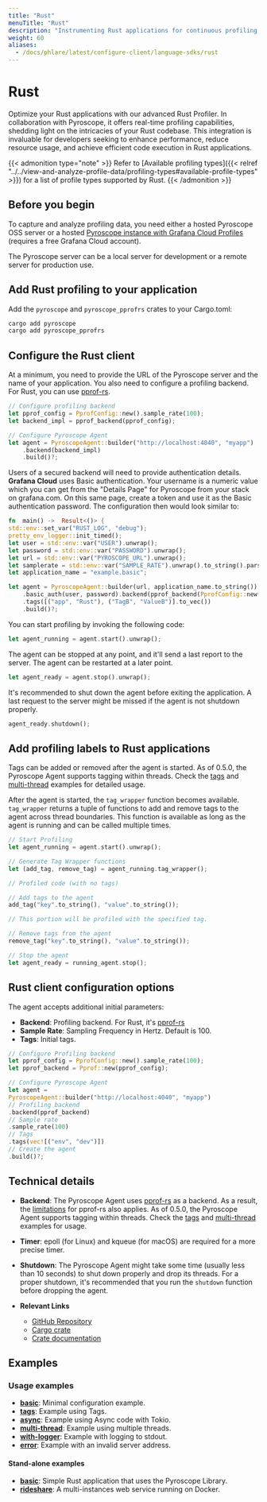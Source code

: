```yaml
---
title: "Rust"
menuTitle: "Rust"
description: "Instrumenting Rust applications for continuous profiling."
weight: 60
aliases:
  - /docs/phlare/latest/configure-client/language-sdks/rust
---
```


# Rust

Optimize your Rust applications with our advanced Rust Profiler.
In collaboration with Pyroscope, it offers real-time profiling capabilities, shedding light on the intricacies of your Rust codebase.
This integration is invaluable for developers seeking to enhance performance, reduce resource usage, and achieve efficient code execution in Rust applications.

{{< admonition type="note" >}}
Refer to [Available profiling types]({{< relref "../../view-and-analyze-profile-data/profiling-types#available-profile-types" >}}) for a list of profile types supported by Rust.
{{< /admonition >}}

## Before you begin

To capture and analyze profiling data, you need either a hosted Pyroscope OSS server or a hosted [Pyroscope instance with Grafana Cloud Profiles](/products/cloud/profiles-for-continuous-profiling/) (requires a free Grafana Cloud account).

The Pyroscope server can be a local server for development or a remote server for production use.

## Add Rust profiling to your application

Add the `pyroscope` and `pyroscope_pprofrs` crates to your Cargo.toml:

```bash
cargo add pyroscope
cargo add pyroscope_pprofrs
```

## Configure the Rust client

At a minimum, you need to provide the URL of the Pyroscope server and the name
of your application. You also need to configure a profiling backend. For Rust,
you can use [pprof-rs](https://github.com/pyroscope-io/pyroscope-rs/tree/main/pyroscope_backends/pyroscope_pprofrs).

```rust
// Configure profiling backend
let pprof_config = PprofConfig::new().sample_rate(100);
let backend_impl = pprof_backend(pprof_config);

// Configure Pyroscope Agent
let agent = PyroscopeAgent::builder("http://localhost:4040", "myapp")
    .backend(backend_impl)
    .build()?;
```

Users of a secured backend will need to provide authentication details. **Grafana Cloud** uses Basic authentication. Your username is a numeric value which you can get from the "Details Page" for Pyroscope from your stack on grafana.com. On this same page, create a token and use it as the Basic authentication password. The configuration then would look similar to:

```rust
fn  main() ->  Result<()> {
std::env::set_var("RUST_LOG", "debug");
pretty_env_logger::init_timed();
let user = std::env::var("USER").unwrap();
let password = std::env::var("PASSWORD").unwrap();
let url = std::env::var("PYROSCOPE_URL").unwrap();
let samplerate = std::env::var("SAMPLE_RATE").unwrap().to_string().parse().unwrap();
let application_name = "example.basic";

let agent = PyroscopeAgent::builder(url, application_name.to_string())
    .basic_auth(user, password).backend(pprof_backend(PprofConfig::new().sample_rate(samplerate)))
    .tags([("app", "Rust"), ("TagB", "ValueB")].to_vec())
    .build()?;
```

You can start profiling by invoking the following code:

```rust
let agent_running = agent.start().unwrap();
```

The agent can be stopped at any point, and it'll send a last report to the server. The agent can be restarted at a later point.

```rust
let agent_ready = agent.stop().unwrap();
```

It's recommended to shut down the agent before exiting the application. A last
request to the server might be missed if the agent is not shutdown properly.

```rust
agent_ready.shutdown();
```

## Add profiling labels to Rust applications

Tags can be added or removed after the agent is started. As of 0.5.0, the
Pyroscope Agent supports tagging within threads. Check the [tags](https://github.com/pyroscope-io/pyroscope-rs/blob/main/examples/tags.rs) and [multi-thread](https://github.com/pyroscope-io/pyroscope-rs/blob/main/examples/multi-thread.rs) examples for detailed usage.

After the agent is started, the `tag_wrapper` function becomes available.
`tag_wrapper` returns a tuple of functions to add and remove tags to the agent
across thread boundaries. This function is available as long as the agent is
running and can be called multiple times.

```rust
// Start Profiling
let agent_running = agent.start().unwrap();

// Generate Tag Wrapper functions
let (add_tag, remove_tag) = agent_running.tag_wrapper();

// Profiled code (with no tags)

// Add tags to the agent
add_tag("key".to_string(), "value".to_string());

// This portion will be profiled with the specified tag.

// Remove tags from the agent
remove_tag("key".to_string(), "value".to_string());

// Stop the agent
let agent_ready = running_agent.stop();
```

## Rust client configuration options

The agent accepts additional initial parameters:

- **Backend**: Profiling backend. For Rust, it's [pprof-rs](https://github.com/pyroscope-io/pyroscope-rs/tree/main/pyroscope_backends/pyroscope_pprofrs)
- **Sample Rate**: Sampling Frequency in Hertz. Default is 100.
- **Tags**: Initial tags.

```rust
// Configure Profiling backend
let pprof_config = PprofConfig::new().sample_rate(100);
let pprof_backend = Pprof::new(pprof_config);

// Configure Pyroscope Agent
let agent =
PyroscopeAgent::builder("http://localhost:4040", "myapp")
// Profiling backend
.backend(pprof_backend)
// Sample rate
.sample_rate(100)
// Tags
.tags(vec![("env", "dev")])
// Create the agent
.build()?;
```

## Technical details

- **Backend**: The Pyroscope Agent uses [pprof-rs](https://github.com/tikv/pprof-rs) as a backend. As a result, the [limitations](https://github.com/tikv/pprof-rs#why-not-) for pprof-rs also applies.
As of 0.5.0, the Pyroscope Agent supports tagging within threads. Check the [tags](https://github.com/pyroscope-io/pyroscope-rs/blob/main/examples/tags.rs) and [multi-thread](https://github.com/pyroscope-io/pyroscope-rs/blob/main/examples/multi-thread.rs) examples for usage.
- **Timer**: epoll (for Linux) and kqueue (for macOS) are required for a more precise timer.
- **Shutdown**: The Pyroscope Agent might take some time (usually less than 10 seconds) to shut down properly and drop its threads. For a proper shutdown, it's recommended that you run the `shutdown` function before dropping the agent.

- **Relevant Links**
  - [GitHub Repository](https://github.com/pyroscope-io/pyroscope-rs)
  - [Cargo crate](https://crates.io/crates/pyroscope)
  - [Crate documentation](https://docs.rs/pyroscope/latest/pyroscope/index.html)

## Examples

### Usage examples

- [**basic**](https://github.com/pyroscope-io/pyroscope-rs/blob/main/examples/basic.rs): Minimal configuration example.
- [**tags**](https://github.com/pyroscope-io/pyroscope-rs/blob/main/examples/tags.rs): Example using Tags.
- [**async**](https://github.com/pyroscope-io/pyroscope-rs/blob/main/examples/async.rs): Example using Async code with Tokio.
- [**multi-thread**](https://github.com/pyroscope-io/pyroscope-rs/blob/main/examples/multi-thread.rs): Example using multiple threads.
- [**with-logger**](https://github.com/pyroscope-io/pyroscope-rs/blob/main/examples/with-logger.rs): Example with logging to stdout.
- [**error**](https://github.com/pyroscope-io/pyroscope-rs/blob/main/examples/error.rs): Example with an invalid server address.

#### Stand-alone examples

- [**basic**](https://github.com/grafana/pyroscope/tree/main/examples/language-sdk-instrumentation/rust/basic): Simple Rust application that uses the Pyroscope Library.
- [**rideshare**](https://github.com/grafana/pyroscope/tree/main/examples/language-sdk-instrumentation/rust/rideshare): A multi-instances web service running on Docker.
